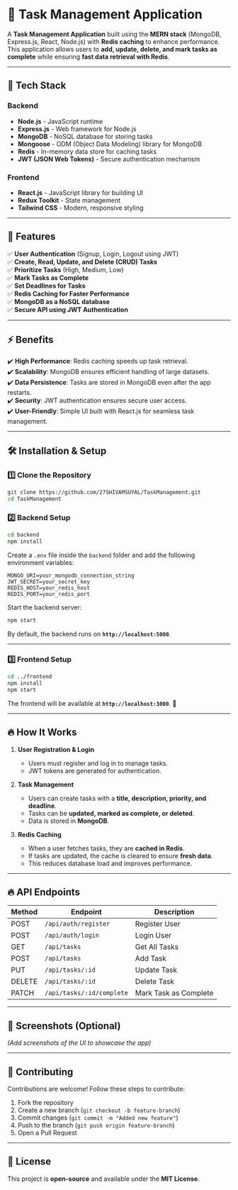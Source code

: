 # 📝 Task Management Application  

A **Task Management Application** built using the **MERN stack** (MongoDB, Express.js, React, Node.js) with **Redis caching** to enhance performance. This application allows users to **add, update, delete, and mark tasks as complete** while ensuring **fast data retrieval with Redis**.  

---

## 🚀 Tech Stack  

### **Backend**  
- **Node.js** - JavaScript runtime  
- **Express.js** - Web framework for Node.js  
- **MongoDB** - NoSQL database for storing tasks  
- **Mongoose** - ODM (Object Data Modeling) library for MongoDB  
- **Redis** - In-memory data store for caching tasks  
- **JWT (JSON Web Tokens)** - Secure authentication mechanism  

### **Frontend**  
- **React.js** - JavaScript library for building UI  
- **Redux Toolkit** - State management  
- **Tailwind CSS** - Modern, responsive styling  

---

## 🌟 Features  

✅ **User Authentication** (Signup, Login, Logout using JWT)  
✅ **Create, Read, Update, and Delete (CRUD) Tasks**  
✅ **Prioritize Tasks** (High, Medium, Low)  
✅ **Mark Tasks as Complete**  
✅ **Set Deadlines for Tasks**  
✅ **Redis Caching for Faster Performance**  
✅ **MongoDB as a NoSQL database**  
✅ **Secure API using JWT Authentication**  

---

## ⚡ Benefits  

✔️ **High Performance**: Redis caching speeds up task retrieval.  
✔️ **Scalability**: MongoDB ensures efficient handling of large datasets.  
✔️ **Data Persistence**: Tasks are stored in MongoDB even after the app restarts.  
✔️ **Security**: JWT authentication ensures secure user access.  
✔️ **User-Friendly**: Simple UI built with React.js for seamless task management.  

---

## 🛠️ Installation & Setup  

### 1️⃣ **Clone the Repository**  
```sh
git clone https://github.com/27SHIVAMSUYAL/TaskManagement.git
cd TaskManagement
```

### 2️⃣ **Backend Setup**  
```sh
cd backend
npm install
```
Create a `.env` file inside the `backend` folder and add the following environment variables:  
```env
MONGO_URI=your_mongodb_connection_string
JWT_SECRET=your_secret_key
REDIS_HOST=your_redis_host
REDIS_PORT=your_redis_port
```
Start the backend server:  
```sh
npm start
```
By default, the backend runs on **`http://localhost:5000`**.  

---

### 3️⃣ **Frontend Setup**  
```sh
cd ../frontend
npm install
npm start
```
The frontend will be available at **`http://localhost:3000`**. 🎉  

---

## 🔥 How It Works  

1. **User Registration & Login**  
   - Users must register and log in to manage tasks.  
   - JWT tokens are generated for authentication.  

2. **Task Management**  
   - Users can create tasks with a **title, description, priority, and deadline**.  
   - Tasks can be **updated, marked as complete, or deleted**.  
   - Data is stored in **MongoDB**.  

3. **Redis Caching**  
   - When a user fetches tasks, they are **cached in Redis**.  
   - If tasks are updated, the cache is cleared to ensure **fresh data**.  
   - This reduces database load and improves performance.  

---

## 🔥 API Endpoints  

| Method | Endpoint             | Description          |
|--------|----------------------|----------------------|
| POST   | `/api/auth/register` | Register User       |
| POST   | `/api/auth/login`    | Login User          |
| GET    | `/api/tasks`         | Get All Tasks       |
| POST   | `/api/tasks`         | Add Task            |
| PUT    | `/api/tasks/:id`     | Update Task         |
| DELETE | `/api/tasks/:id`     | Delete Task         |
| PATCH  | `/api/tasks/:id/complete` | Mark Task as Complete |

---

## 📸 Screenshots (Optional)  
_(Add screenshots of the UI to showcase the app)_  

---

## 🤝 Contributing  

Contributions are welcome! Follow these steps to contribute:  

1. Fork the repository  
2. Create a new branch (`git checkout -b feature-branch`)  
3. Commit changes (`git commit -m "Added new feature"`)  
4. Push to the branch (`git push origin feature-branch`)  
5. Open a Pull Request  

---

## 📜 License  

This project is **open-source** and available under the **MIT License**.  
